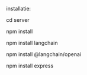 installatie: 

cd server

npm install

npm install langchain

npm install @langchain/openai

npm install express
